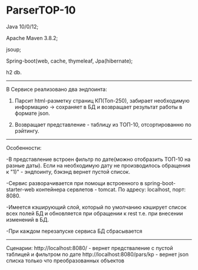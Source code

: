# ParserTOP-10
Java 10/0/12; 

Apache Maven 3.8.2;

jsoup;

Spring-boot(web, cache, thymeleaf, Jpa(hibernate);

h2 db.

---------------------------------------------------------------------------------------------------------------------------------------------

В Сервисе реализовано два эндпоинта:

1) Парсит html-разметку страниц КП(Топ-250), забирает необходимую информацию -> сохраняет в БД и возвращает результат работы в формате json.

2) Возвращает представление - таблицу из ТОП-10, отсортированню по рэйтингу. 

---------------------------------------------------------------------------------------------------------------------------------------------

Особенности:

-В представление встроен фильтр по дате(можно отобразить ТОП-10 на разные даты). Если на необходимую дату не производилось обращения к "1)" - эндпоинту, бэкэнд вернет пустой список.

-Сервис разворачивается при помощи встроенного в spring-boot-starter-web контейнера сервлетов - tomcat. По  адресу: localhost, порт: 8080. 

-Имеется кэширующий слой, который по умолчанию кэширует список всех полей БД и обновляется при обращении к rest т.е. при внесении изменений в БД.

-При каждом перезапуске сервиса БД сбрасывается

---------------------------------------------------------------------------------------------------------------------------------------------

Сценарии:
http://localhost:8080/ - вернет предстваление с пустой таблицей и фильтром по дате
http://localhost:8080/pars/kp - вернет json списка  только что преобразованных объектов

